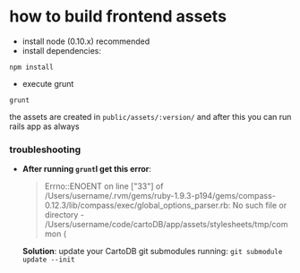 
# how to build frontend assets

- install node (0.10.x) recommended
- install dependencies:
```
npm install
```
- execute grunt
```
grunt
```

the assets are created in `public/assets/:version/` and after this you can run rails app as always


### troubleshooting

* **After running ```grunt```I get this error**: 

    > Errno::ENOENT on line ["33"] of /Users/username/.rvm/gems/ruby-1.9.3-p194/gems/compass-0.12.3/lib/compass/exec/global_options_parser.rb: No such file or directory - /Users/username/code/cartoDB/app/assets/stylesheets/tmp/common (

   **Solution**: update your CartoDB git submodules running: ```git submodule update --init```
